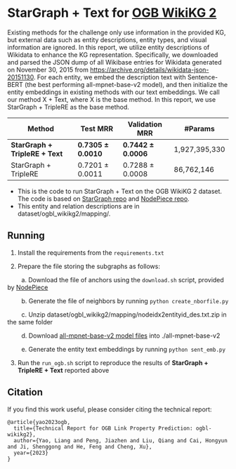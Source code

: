 # StarGraph + Text for [OGB WikiKG 2](https://ogb.stanford.edu/docs/linkprop/#ogbl-wikikg2)

Existing methods for the challenge only use information in the provided KG, but external data such as entity descriptions, entity types, and visual information are ignored. In this report, we utilize entity descriptions of Wikidata to enhance the KG representation. Specifically, we downloaded and parsed the JSON dump of all Wikibase entries for Wikidata generated on November 30, 2015 from https://archive.org/details/wikidata-json-20151130. For each entity, we embed the description text with Sentence-BERT (the best performing all-mpnet-base-v2 model), and then initialize the entity embeddings in existing methods with our text embeddings. We call our method X + Text, where X is the base method. In this report, we use StarGraph + TripleRE as the base method.

|Method|Test MRR|Validation MRR|#Params|
|-|-|-|-|
|**StarGraph + TripleRE + Text**|**0.7305 ± 0.0010**|**0.7442 ± 0.0006**|1,927,395,330|
|StarGraph + TripleRE|0.7201 ± 0.0011|0.7288 ± 0.0008|86,762,146|



+ This is the code to run StarGraph + Text on the OGB WikiKG 2 dataset. 
The code is based on [StarGraph repo](https://github.com/hzli-ucas/StarGraph) and [NodePiece repo](https://github.com/migalkin/NodePiece/tree/main/ogb).
+ This entity and relation descriptions are in dataset/ogbl_wikikg2/mapping/. 

## Running
1. Install the requirements from the `requirements.txt`

2. Prepare the file storing the subgraphs as follows:  

&emsp;&emsp; a. Download the file of anchors using the `download.sh` script, provided by [NodePiece](https://github.com/migalkin/NodePiece/blob/main/ogb/download.sh) 

&emsp;&emsp; b. Generate the file of neighbors by running `python create_nborfile.py`

&emsp;&emsp; c. Unzip dataset/ogbl_wikikg2/mapping/nodeidx2entityid_des.txt.zip in the same folder

&emsp;&emsp; d. Download [all-mpnet-base-v2 model files](https://huggingface.co/sentence-transformers/all-mpnet-base-v2/tree/main) into ./all-mpnet-base-v2

&emsp;&emsp; e. Generate the entity text embeddings by running `python sent_emb.py`

3. Run the `run_ogb.sh` script to reproduce the results of **StarGraph + TripleRE + Text** reported above

## Citation
If you find this work useful, please consider citing the technical report:
```
@article{yao2023ogb,
  title={Technical Report for OGB Link Property Prediction: ogbl-wikikg2},
  author={Yao, Liang and Peng, Jiazhen and Liu, Qiang and Cai, Hongyun and Ji, Shenggong and He, Feng and Cheng, Xu},
  year={2023}
}
```
